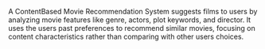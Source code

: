 A ContentBased Movie Recommendation System suggests films to users by analyzing movie features like genre, actors, plot keywords, and director. It uses the users past preferences to recommend similar movies, focusing on content characteristics rather than comparing with other users choices.
